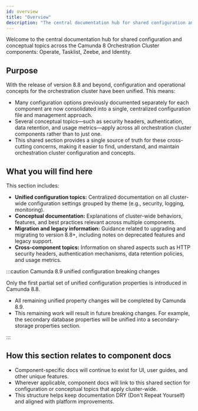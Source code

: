 ```yaml
---
id: overview
title: "Overview"
description: "The central documentation hub for shared configuration and conceptual topics across the Camunda 8 Orchestration Cluster."
---
```


Welcome to the central documentation hub for shared configuration and conceptual topics across the Camunda 8 Orchestration Cluster components: Operate, Tasklist, Zeebe, and Identity.

## Purpose

With the release of version 8.8 and beyond, configuration and operational concepts for the orchestration cluster have been unified. This means:

- Many configuration options previously documented separately for each component are now consolidated into a single, centralized configuration file and management approach.
- Several conceptual topics—such as security headers, authentication, data retention, and usage metrics—apply across all orchestration cluster components rather than to just one.
- This shared section provides a single source of truth for these cross-cutting concerns, making it easier to find, understand, and maintain orchestration cluster configuration and concepts.

## What you will find here

This section includes:

- **Unified configuration topics:** Centralized documentation on all cluster-wide configuration settings grouped by theme (e.g., security, logging, monitoring).
- **Conceptual documentation:** Explanations of cluster-wide behaviors, features, and best practices relevant across multiple components.
- **Migration and legacy information:** Guidance related to upgrading and migrating to version 8.8+, including notes on deprecated features and legacy support.
- **Cross-component topics:** Information on shared aspects such as HTTP security headers, authentication mechanisms, data retention policies, and usage metrics.

:::caution Camunda 8.9 unified configuration breaking changes

Only the first partial set of unified configuration properties is introduced in Camunda 8.8.

- All remaining unified property changes will be completed by Camunda 8.9.
- This remaining work will result in future breaking changes. For example, the secondary database properties will be unified into a secondary-storage properties section.

:::

## How this section relates to component docs

- Component-specific docs will continue to exist for UI, user guides, and other unique features.
- Wherever applicable, component docs will link to this shared section for configuration or conceptual topics that apply cluster-wide.
- This structure helps keep documentation DRY (Don't Repeat Yourself) and aligned with platform improvements.
